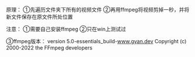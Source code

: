 原理：
①先遍历文件夹下所有的视频文件
②再用ffmpeg将视频剪掉一秒，并将新文件保存在原文件所处位置

注意：
①需要自己安装ffmpeg
②只在win上测试过

③ffmpeg版本： version 5.0-essentials_build-www.gyan.dev Copyright (c) 2000-2022 the FFmpeg developers